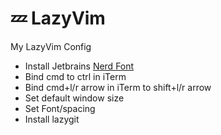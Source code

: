 # 💤 LazyVim
My LazyVim Config 

- Install Jetbrains [Nerd Font](https://github.com/ryanoasis/nerd-fonts/releases/download/v3.1.1/JetBrainsMono.zip)
- Bind cmd to ctrl in iTerm 
- Bind cmd+l/r arrow in iTerm to shift+l/r arrow
- Set default window size 
- Set Font/spacing
- Install lazygit

